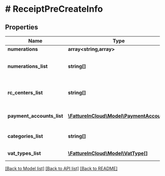 # # ReceiptPreCreateInfo

## Properties

Name | Type | Description | Notes
------------ | ------------- | ------------- | -------------
**numerations** | **array<string,array>** |  | [optional]
**numerations_list** | **string[]** | Receipt used numerations list | [optional]
**rc_centers_list** | **string[]** | Receipt used revenue centers list | [optional]
**payment_accounts_list** | [**\FattureInCloud\Model\PaymentAccount[]**](PaymentAccount.md) | Payment accounts list | [optional]
**categories_list** | **string[]** | Receipt categories list | [optional]
**vat_types_list** | [**\FattureInCloud\Model\VatType[]**](VatType.md) | Vat types list | [optional]

[[Back to Model list]](../../README.md#models) [[Back to API list]](../../README.md#endpoints) [[Back to README]](../../README.md)
